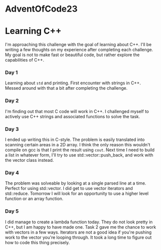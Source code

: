 # AdventOfCode23

# Learning C++
I'm approaching this challenge with the goal of learning about C++. I'll be writing a few thoughts on my experience after completing each challenge. My goal is not to make fast or beautiful code, but rather explore the capabilities of C++.


### Day 1
Learning about `std` and printing. First encounter with strings in C++. Messed around with that a bit after completing the challenge. 

### Day 2
I'm finding out that most C code will work in C++. I challenged myself to actively use C++ strings and associated functions to solve the task. 


### Day 3
I ended up writing this in C-style. The problem is easily translated into scanning certain areas in a 2D array. I think the only reason this wouldn't compile on gcc is that I print the result using `cout`.
Next time I need to build a list in whatever form, I'll try to use std::vector::push_back, and work with the vector class instead.

### Day 4
The problem was solveable by looking at a single parsed line at a time. Perfect for using std::vector. I did get to use vector iterators and std::reduce. Tomorrow I will look for an opportunity to use a higher level function or an array function.


### Day 5
I did manage to create a lambda function today. They do not look pretty in C++, but I am happy to have made one.
Task 2 gave me the chance to work with vectors in a few ways. Iterators are not a good idea if you're pushing work to the vector you're looping through. It took a long time to figure out how to code this thing precisely.
